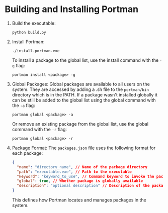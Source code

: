 # Building and Installing Portman

1. Build the executable:

   ```
   python build.py
   ```

2. Install Portman:

   ```
   ./install-portman.exe
   ```

   To install a package to the global list, use the install command with the `-g` flag:

   ```
   portman install <package> -g
   ```

3. Global Packages:
   Global packages are available to all users on the system. They are accessed by adding a .sh file to the `portman/bin` directory which is in the PATH.
   If a package wasn't installed globally it can be still be added to the global list using the global command with the `-a` flag:

   ```
   portman global <package> -a
   ```

   Or remove an existing package from the global list, use the global command with the `-r` flag:

   ```
   portman global <package> -r
   ```

4. Package Format:
   The `packages.json` file uses the following format for each package:

   ```json
   {
     "name": "directory_name", // Name of the package directory
     "path": "executable.exe", // Path to the executable
     "keyword": "keyword_to_use", // Command keyword to invoke the package
     "global": true, // Whether package is globally available
     "description": "optional description" // Description of the package
   }
   ```

   This defines how Portman locates and manages packages in the system.
